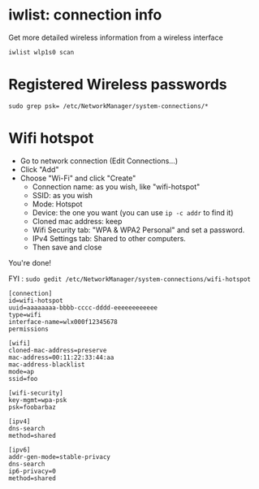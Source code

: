 # iwlist: connection info 
Get more detailed wireless information from a wireless interface

`iwlist wlp1s0 scan`
# Registered Wireless passwords 
`sudo grep psk= /etc/NetworkManager/system-connections/*`
# Wifi hotspot 
* Go to network connection (Edit Connections...)
* Click "Add"
* Choose "Wi-Fi" and click "Create"
	* Connection name: as you wish, like "wifi-hotspot"
	* SSID: as you wish
	* Mode: Hotspot
	* Device: the one you want (you can use `ip -c addr` to find it)
	* Cloned mac address: keep
	* Wifi Security tab: "WPA & WPA2 Personal" and set a password.
	* IPv4 Settings tab: Shared to other computers.
	* Then save and close

You're done!

FYI : `sudo gedit /etc/NetworkManager/system-connections/wifi-hotspot`

```
[connection]
id=wifi-hotspot
uuid=aaaaaaaa-bbbb-cccc-dddd-eeeeeeeeeeee
type=wifi
interface-name=wlx000f12345678
permissions

[wifi]
cloned-mac-address=preserve
mac-address=00:11:22:33:44:aa
mac-address-blacklist
mode=ap
ssid=foo

[wifi-security]
key-mgmt=wpa-psk
psk=foobarbaz

[ipv4]
dns-search
method=shared

[ipv6]
addr-gen-mode=stable-privacy
dns-search
ip6-privacy=0
method=shared
```
